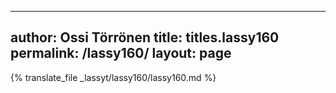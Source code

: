 
---
author: Ossi Törrönen
title: titles.lassy160
permalink: /lassy160/
layout: page
---
{% translate_file _lassyt/lassy160/lassy160.md %}